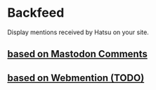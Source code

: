 # Backfeed

Display mentions received by Hatsu on your site.

## [based on Mastodon Comments](./backfeed-based-on-mastodon-comments.md)

## [based on Webmention (TODO)](./backfeed-based-on-webmention.md)
